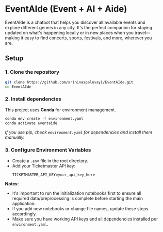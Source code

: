 # EventAIde (Event + AI + Aide)
EventAIde is a chatbot that helps you discover all available events and explore different genres in any city. It's the perfect companion for staying updated on what's happening locally or in new places when you travel—making it easy to find concerts, sports, festivals, and more, wherever you are.


## Setup
### 1. Clone the repository
```bash
git clone https://github.com/srinivaspaluvayi/EventAIde.git
cd EventAIde
```
### 2. Install dependencies
This project uses **Conda** for environment management.
```bash
conda env create -f environment.yaml
conda activate eventaide
```
*If you use pip, check `environment.yaml` for dependencies and install them manually.*
### 3. Configure Environment Variables
- Create a `.env` file in the root directory.
- Add your Ticketmaster API key:
  ```
  TICKETMASTER_API_KEY=your_api_key_here
  ```

**Notes:**
- It's important to run the initialization notebooks first to ensure all required data/preprocessing is complete before starting the main application.
- If you add new notebooks or change file names, update these steps accordingly.
- Make sure you have working API keys and all dependencies installed per `environment.yaml`.
